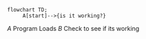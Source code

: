 ```mermaid 
flowchart TD;
      A[start]-->{is it working?}
``` 
*A* Program Loads
*B* Check to see if its working